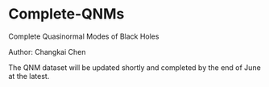 # Complete-QNMs
Complete Quasinormal Modes of Black Holes 

Author: Changkai Chen

The QNM dataset will be updated shortly and completed by the end of June at the latest.
